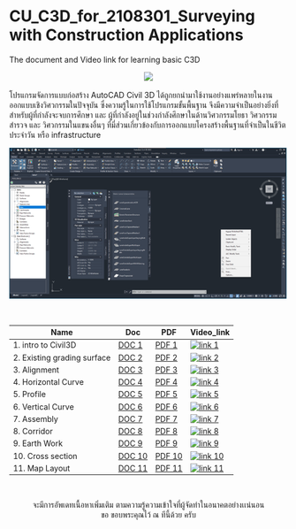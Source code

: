 # CU_C3D_for_2108301_Surveying with Construction Applications
The document and Video link for learning basic C3D <br/>

<p align="center">
    <img src="https://civil3dj.files.wordpress.com/2018/12/civil310.jpg"> 
</p>

โปรแกรมจัดการแบบก่อสร้าง AutoCAD Civil 3D ได้ถูกยกนำมาใช้งานอย่างแพร่หลายในงานออกแบบเชิงวิศวกรรมในปัจจุบัน ซึ่งความรู้ในการใช้โปรแกรมขั้นพื้นฐาน จึงมีความจำเป็นอย่างยิ่งที่สำหรับผู้ที่กำลังจะจบการศึกษา และ ผู้ที่กำลังอยู่ในช่วงกำลังศึกษาในด้านวิศวกรรมโยธา วิศวกรรมสำรวจ และ วิศวกรรมในแขนงอื่นๆ ที่มี่ส่วนเกี่ยวข้องกับการออกแบบโครงสร้างพื้นฐานที่จำเป็นในชีวิตประจำวัน หรือ infrastructure  <br/>

<p align="center">
    <img src="https://github.com/gasidit2015/CU_Civil3D_for_2108301/blob/main/Civil3D%20interface%20.png"> 
</p> <br/>

<div align="center">
    
|         Name          |          Doc          |          PDF          |       Video_link      |
| --------------- | --------------- | --------------- | --------------- |
| 1. intro to Civil3D           | [DOC 1](https://www.youtube.com/watch?v=ViOzYSYWCMM)  | [PDF 1](https://www.youtube.com/watch?v=ViOzYSYWCMM)  | [![link 1](https://img.youtube.com/vi/tdRjyfU8hhU/3.jpg)](https://youtu.be/tdRjyfU8hhU)|
| 2. Existing grading surface   | [DOC 2](https://www.youtube.com/watch?v=ViOzYSYWCMM)  | [PDF 2](https://www.youtube.com/watch?v=ViOzYSYWCMM)  | [![link 2](https://img.youtube.com/vi/ViOzYSYWCMM/3.jpg)](https://www.youtube.com/watch?v=ViOzYSYWCMM)|
| 3. Alignment                  | [DOC 3](https://www.youtube.com/watch?v=ViOzYSYWCMM)  | [PDF 3](https://www.youtube.com/watch?v=ViOzYSYWCMM)  | [![link 3](https://img.youtube.com/vi/ViOzYSYWCMM/3.jpg)](https://www.youtube.com/watch?v=ViOzYSYWCMM)|
| 4. Horizontal Curve           | [DOC 4](https://www.youtube.com/watch?v=ViOzYSYWCMM)  | [PDF 4](https://www.youtube.com/watch?v=ViOzYSYWCMM)  | [![link 4](https://img.youtube.com/vi/ViOzYSYWCMM/3.jpg)](https://www.youtube.com/watch?v=ViOzYSYWCMM)|
| 5. Profile                    | [DOC 5](https://www.youtube.com/watch?v=ViOzYSYWCMM)  | [PDF 5](https://www.youtube.com/watch?v=ViOzYSYWCMM)  | [![link 5](https://img.youtube.com/vi/ViOzYSYWCMM/3.jpg)](https://www.youtube.com/watch?v=ViOzYSYWCMM)|
| 6. Vertical Curve             | [DOC 6](https://www.youtube.com/watch?v=ViOzYSYWCMM)  | [PDF 6](https://www.youtube.com/watch?v=ViOzYSYWCMM)  | [![link 6](https://img.youtube.com/vi/ViOzYSYWCMM/3.jpg)](https://www.youtube.com/watch?v=ViOzYSYWCMM)|
| 7. Assembly                   | [DOC 7](https://www.youtube.com/watch?v=ViOzYSYWCMM)  | [PDF 7](https://www.youtube.com/watch?v=ViOzYSYWCMM)  | [![link 7](https://img.youtube.com/vi/ViOzYSYWCMM/3.jpg)](https://www.youtube.com/watch?v=ViOzYSYWCMM)|
| 8. Corridor                   | [DOC 8](https://www.youtube.com/watch?v=ViOzYSYWCMM)  | [PDF 8](https://www.youtube.com/watch?v=ViOzYSYWCMM)  | [![link 8](https://img.youtube.com/vi/ViOzYSYWCMM/3.jpg)](https://www.youtube.com/watch?v=ViOzYSYWCMM)|
| 9. Earth Work                 | [DOC 9](https://www.youtube.com/watch?v=ViOzYSYWCMM)  | [PDF 9](https://www.youtube.com/watch?v=ViOzYSYWCMM)  | [![link 9](https://img.youtube.com/vi/ViOzYSYWCMM/3.jpg)](https://www.youtube.com/watch?v=ViOzYSYWCMM)|
| 10. Cross section             | [DOC 10](https://www.youtube.com/watch?v=ViOzYSYWCMM) | [PDF 10](https://www.youtube.com/watch?v=ViOzYSYWCMM) | [![link 10](https://img.youtube.com/vi/ViOzYSYWCMM/3.jpg)](https://www.youtube.com/watch?v=ViOzYSYWCMM)|
| 11. Map Layout                | [DOC 11](https://www.youtube.com/watch?v=ViOzYSYWCMM) | [PDF 11](https://www.youtube.com/watch?v=ViOzYSYWCMM) | [![link 11](https://img.youtube.com/vi/ViOzYSYWCMM/3.jpg)](https://www.youtube.com/watch?v=ViOzYSYWCMM)|
  
</div>

<br/>

<div align="center">
    
จะมีการอัพเดทเนื้อหาเพิ่มเติม ตามความรู้ความเข้าใจที่ผู้จัดทำในอนาคตอย่างเเน่นอน     
ขอ ขอบพระคุณไว้ ณ ทีนี้ด้วย ครับ 
    
</div>
